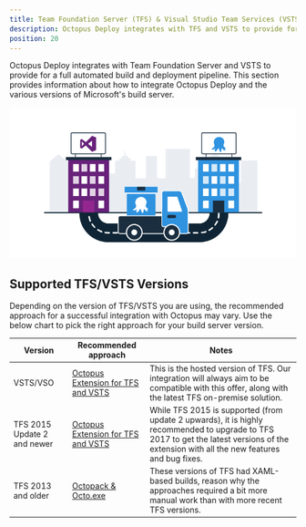 ```yaml
---
title: Team Foundation Server (TFS) & Visual Studio Team Services (VSTS)
description: Octopus Deploy integrates with TFS and VSTS to provide for a full automated build and deployment pipeline.
position: 20
---
```


Octopus Deploy integrates with Team Foundation Server and VSTS to provide for a full automated build and deployment pipeline. This section provides information about how to  integrate Octopus Deploy and the various versions of Microsoft's build server.

![](\docs\images\5672460\5672461.png)

## Supported TFS/VSTS Versions

Depending on the version of TFS/VSTS you are using, the recommended approach for a successful integration with Octopus may vary. Use the below chart to pick the right approach for your build server version.

| Version                     | Recommended approach                     | Notes                                    |
| --------------------------- | ---------------------------------------- | ---------------------------------------- |
| VSTS/VSO                    | [Octopus Extension for TFS and VSTS](/docs/api-and-integration/tfs-vsts/using-octopus-extension/index.md)       | This is the hosted version of TFS. Our integration will always aim to be compatible with this offer, along with the latest TFS on-premise solution. |
| TFS 2015 Update 2 and newer | [Octopus Extension for TFS and VSTS](/docs/api-and-integration/tfs-vsts/using-octopus-extension/index.md)       | While TFS 2015 is supported (from update 2 upwards), it is highly recommended to upgrade to TFS 2017 to get the latest versions of the extension with all the new features and bug fixes. |
| TFS 2013 and older          | [Octopack & Octo.exe](/docs/api-and-integration/tfs-vsts/using-octopack.md) | These versions of TFS had XAML-based builds, reason why the approaches required a bit more manual work than with more recent TFS versions. |
